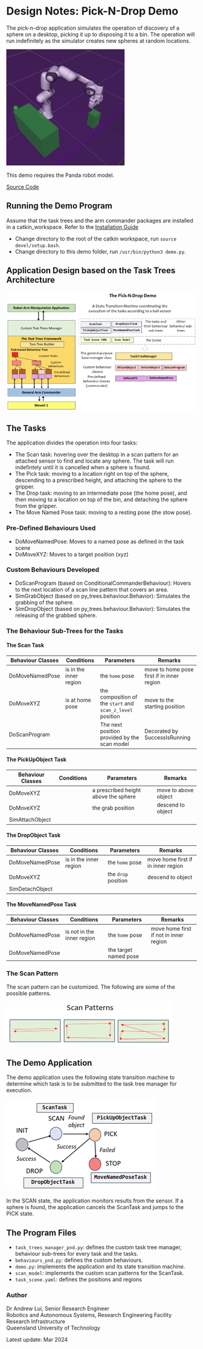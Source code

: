 # Design Notes: Pick-N-Drop Demo

The pick-n-drop application simulates the operation of discovery of a sphere on a desktop, picking it up to disposing it to a bin. The operation will run indefinitely as the simulator creates new spheres at random locations.

![The Demo](../../demos/pickndrop/docs/DemoPickNDrop1.gif)

This demo requires the Panda robot model.

[Source Code](https://github.com/REF-RAS/task_trees/tree/main/demos/pickndrop)

## Running the Demo Program

Assume that the task trees and the arm commander packages are installed in a catkin_workspace. Refer to the [Installation Guide](INSTALL.md)

- Change directory to the root of the catkin workspace, run `source devel/setup.bash`.
- Change directory to this demo folder, run `/usr/bin/python3 demo.py`.

## Application Design based on the Task Trees Architecture

![The Design](../../demos/pickndrop/docs/PickNDropDesign.png)

## The Tasks

The application divides the operation into four tasks:
- The Scan task: hovering over the desktop in a scan pattern for an attached sensor to find and locate any sphere. The task will run indefintely until it is cancelled when a sphere is found.
- The Pick task: moving to a location right on top of the sphere, descending to a prescribed height, and attaching the sphere to the gripper.
- The Drop task: moving to an intermediate pose (the home pose), and then moving to a location on top of the bin, and detaching the sphere from the gripper.
- The Move Named Pose task: moving to a resting pose (the stow pose).

### Pre-Defined Behaviours Used

- DoMoveNamedPose: Moves to a named pose as defined in the task scene
- DoMoveXYZ: Moves to a target position (xyz)

### Custom Behaviours Developed

- DoScanProgram (based on ConditionalCommanderBehaviour): Hovers to the next location of a scan line pattern that covers an area.
- SimGrabObject (based on py_trees.behaviour.Behavior): Simulates the grabbing of the sphere.
- SimDropObject (based on py_trees.behaviour.Behavior): Simulates the releasing of the grabbed sphere.
 
### The Behaviour Sub-Trees for the Tasks

#### The Scan Task

| Behaviour Classes | Conditions | Parameters | Remarks |
| --------- | ------- | ------ | ------- |
| DoMoveNamedPose | is in the inner region | the `home` pose | move to home pose first if in inner region |
| DoMoveXYZ | is at home pose | the composition of the `start` and `scan_z_level` position | move to the starting position |
| DoScanProgram |  | The next position provided by the scan model | Decorated by SuccessIsRunning|  

#### The PickUpObject Task

| Behaviour Classes | Conditions | Parameters | Remarks |
| --------- | ------- | ------ | ------- |
| DoMoveXYZ | | a prescribed height above the sphere | move to above object|
| DoMoveXYZ | | the grab position | descend to object |
| SimAttachObject |  |  |  |  

#### The DropObject Task

| Behaviour Classes | Conditions | Parameters | Remarks |
| --------- | ------- | ------ | ------- |
| DoMoveNamedPose | is in the inner region | the `home` pose | move home first if in inner region|
| DoMoveXYZ | | the `drop` position | descend to object |
| SimDetachObject |  |  |  | 

#### The MoveNamedPose Task

| Behaviour Classes | Conditions | Parameters | Remarks |
| --------- | ------- | ------ | ------- |
| DoMoveNamedPose | is not in the inner region | the `home` pose | move home first if not in inner region|
| DoMoveNamedPose | | the target named pose | |
                        
### The Scan Pattern

The scan pattern can be customized. The following are some of the possible patterns.

![The Scan Patterns](../../demos/pickndrop/docs/PickNDropScanPatterns.png)

## The Demo Application

The demo application uses the following state transition machine to determine which task is to be submitted to the task tree manager for execution. 

![The State Transition Machine](../../demos/pickndrop/docs/PickNDropStates.png)

In the SCAN state, the application monitors results from the sensor. If a sphere is found, the application cancels the ScanTask and jumps to the PICK state. 

## The Program Files
- `task_trees_manager_pnd.py`: defines the custom task tree manager, behaviour sub-trees for every task and the tasks. 
- `behaviours_pnd.py`: defines the custom behaviours.
- `demo.py`: implements the application and its state transition machine.
- `scan_model`: implements the custom scan patterns for the ScanTask.
- `task_scene.yaml`: defines the positions and regions

### Author

Dr Andrew Lui, Senior Research Engineer <br />
Robotics and Autonomous Systems, Research Engineering Facility <br />
Research Infrastructure <br />
Queensland University of Technology <br />

Latest update: Mar 2024